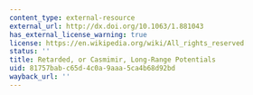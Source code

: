 ```yaml
---
content_type: external-resource
external_url: http://dx.doi.org/10.1063/1.881043
has_external_license_warning: true
license: https://en.wikipedia.org/wiki/All_rights_reserved
status: ''
title: Retarded, or Casmimir, Long-Range Potentials
uid: 81757bab-c65d-4c0a-9aaa-5ca4b68d92bd
wayback_url: ''
---
```

